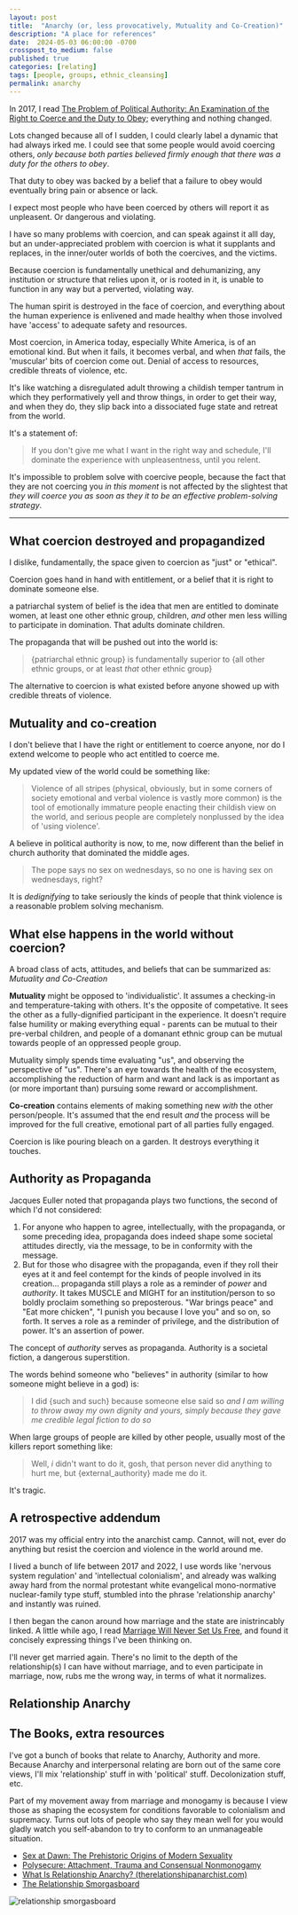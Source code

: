 ```yaml
---
layout: post
title:  "Anarchy (or, less provocatively, Mutuality and Co-Creation)"
description: "A place for references"
date:  2024-05-03 06:00:00 -0700
crosspost_to_medium: false
published: true
categories: [relating]
tags: [people, groups, ethnic_cleansing]
permalink: anarchy
---
```




In 2017, I read [The Problem of Political Authority: An Examination of the Right to Coerce and the Duty to Obey](); everything and nothing changed. 

Lots changed because all of I sudden, I could clearly label a dynamic that had always irked me. I could see that some people would avoid coercing others, _only because both parties believed firmly enough that there was a duty for the others to obey_. 

That duty to obey was backed by a belief that a failure to obey would eventually bring pain or absence or lack. 

I expect most people who have been coerced by others will report it as unpleasent. Or dangerous and violating. 

I have so many problems with coercion, and can speak against it alll day, but an under-appreciated problem with coercion is what it supplants and replaces, in the inner/outer worlds of both the coercives, and the victims. 

Because coercion is fundamentally unethical and dehumanizing, any institution or structure that relies upon it, or is rooted in it, is unable to function in any way but a perverted, violating way.

The human spirit is destroyed in the face of coercion, and everything about the human experience is enlivened and made healthy when those involved have 'access' to adequate safety and resources. 

Most coercion, in America today, especially White America, is of an emotional kind. But when it fails, it becomes verbal, and when _that_ fails, the 'muscular' bits of coercion come out. Denial of access to resources, credible threats of violence, etc. 

It's like watching a disregulated adult throwing a childish temper tantrum in which they performatively yell and throw things, in order to get their way, and when they do, they slip back into a dissociated fuge state and retreat from the world.

It's a statement of:

> If you don't give me what I want in the right way and schedule, I'll dominate the experience with unpleasentness, until you relent. 

It's impossible to problem solve with coercive people, because the fact that they are not coercing you _in this moment_ is not affected by the slightest that _they will coerce you as soon as they it to be an effective problem-solving strategy_. 

--------------------------

## What coercion destroyed and propagandized

I dislike, fundamentally, the space given to coercion as "just" or "ethical". 

Coercion goes hand in hand with entitlement, or a belief that it is right to dominate someone else.

a patriarchal system of belief is the idea that men are entitled to dominate women, at least one other ethnic group, children, _and_ other men less willing to participate in domination. That adults dominate children. 

The propaganda that will be pushed out into the world is:

> {patriarchal ethnic group} is fundamentally superior to {all other ethnic groups, or at least _that_ other ethnic group}

The alternative to coercion is what existed before anyone showed up with credible threats of violence.

## Mutuality and co-creation

I don't believe that I have the right or entitlement to coerce anyone, nor do I extend welcome to people who act entitled to coerce me.

My updated view of the world could be something like:

> Violence of all stripes (physical, obviously, but in some corners of society emotional and verbal violence is vastly more common) is the tool of emotionally immature people enacting their childish view on the world, and serious people are completely nonplussed by the idea of 'using violence'. 

A believe in political authority is now, to me, now different than the belief in church authority that dominated the middle ages. 

> The pope says no sex on wednesdays, so no one is having sex on wednesdays, right?

It is _dedignifying_ to take seriously the kinds of people that think violence is a reasonable problem solving mechanism.

## What else happens in the world without coercion?

A broad class of acts, attitudes, and beliefs that can be summarized as: _Mutuality and Co-Creation_

**Mutuality** might be opposed to 'individualistic'. It assumes a checking-in and temperature-taking with others. It's the opposite of competative. It sees the other as a fully-dignified participant in the experience. It doesn't require false humility or making everything equal - parents can be mutual to their pre-verbal children, and people of a domanant ethnic group can be mutual towards people of an oppressed people group. 

Mutuality simply spends time evaluating "us", and observing the perspective of "us". There's an eye towards the health of the ecosystem, accomplishing the reduction of harm and want and lack is as important as (or more important than) pursuing some reward or accomplishment.

**Co-creation** contains elements of making something new _with_ the other person/people. It's assumed that the end result _and_ the process will be improved for the full creative, emotional part of all parties fully engaged. 

Coercion is like pouring bleach on a garden. It destroys everything it touches. 

## Authority as Propaganda

Jacques Euller noted that propaganda plays two functions, the second of which I'd not considered:

1. For anyone who happen to agree, intellectually, with the propaganda, or some preceding idea, propaganda does indeed shape some societal attitudes directly, via the message, to be in conformity with the message. 
2. But for those who disagree with the propaganda, even if they roll their eyes at it and feel contempt for the kinds of people involved in its creation... propaganda still plays a role as a reminder of _power_ and _authority_. It takes MUSCLE and MIGHT for an institution/person to so boldly proclaim something so preposterous. "War brings peace" and "Eat more chicken", "I punish you because I love you" and so on, so forth. It serves a role as a reminder of privilege, and the distribution of power. It's an assertion of power. 

The concept of _authority_ serves as propaganda. Authority is a societal fiction, a dangerous superstition. 

The words behind someone who "believes" in authority (similar to how someone might believe in a god) is:

> I did {such and such} because someone else said so _and I am willing to throw away my own dignity and yours, simply because they gave me credible legal fiction to do so_

When large groups of people are killed by other people, usually most of the killers report something like:

> Well, _i_ didn't want to do it, gosh, that person never did anything to hurt me, but {external_authority} made me do it.

It's tragic. 

## A retrospective addendum

2017 was my official entry into the anarchist camp. Cannot, will not, ever do anything but resist the coercion and violence in the world around me. 

I lived a bunch of life between 2017 and 2022, I use words like 'nervous system regulation' and 'intellectual colonialism', and already was walking away hard from the normal protestant white evangelical mono-normative nuclear-family type stuff, stumbled into the phrase 'relationship anarchy' and instantly was ruined. 

I then began the canon around how marriage and the state are inistrincably linked. A little while ago, I read [Marriage Will Never Set Us Free](https://www.deanspade.net/wp-content/uploads/2021/10/Marriage_Will_Never_Set_Us_Free.pdf), and found it concisely expressing things I've been thinking on.

I'll never get married again. There's no limit to the depth of the relationship(s) I can have without marriage, and to even participate in marriage, now, rubs me the wrong way, in terms of what it normalizes. 

## Relationship Anarchy 



## The Books, extra resources

I've got a bunch of books that relate to Anarchy, Authority and more. Because Anarchy and interpersonal relating are born out of the same core views, I'll mix 'relationship' stuff in with 'political' stuff. Decolonization stuff, etc.

Part of my movement away from marriage and monogamy is because I view those as shaping the ecosystem for conditions favorable to colonialism and supremacy. Turns out lots of people who say they mean well for you would gladly watch you self-abandon to try to conform to an unmanageable situation. 

- [Sex at Dawn: The Prehistoric Origins of Modern Sexuality](https://www.goodreads.com/book/show/7640261-sex-at-dawn)
- [Polysecure: Attachment, Trauma and Consensual Nonmonogamy](https://www.goodreads.com/book/show/52569124-polysecure?ref=rae_0)
- [What Is Relationship Anarchy? (therelationshipanarchist.com)](https://www.therelationshipanarchist.com/what-is-relationship-anarchy)
- [The Relationship Smorgasboard](https://images.squarespace-cdn.com/content/v1/637a4f092ba7e462a2116e6c/1f727022-8d19-4b2e-ac8f-533f2d2c1080/RA-smorgasbord.jpg)

![relationship smorgasboard](images/RA-smorgasbord.jpg)